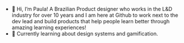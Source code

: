 - 👋 Hi, I’m Paula! A Brazilian Product designer who works in the L&D industry for over 10 years and I am here at Github to work next to the dev lead and build products that help people learn better through amazing learning experiences!
- 🌱 Currently learning about design systems and gamification. 


<!---
PaulaViannaAst/PaulaViannaAst is a ✨ special ✨ repository because its `README.md` (this file) appears on your GitHub profile.
You can click the Preview link to take a look at your changes.
--->
